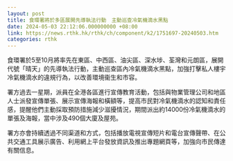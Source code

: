 ```yaml
---
layout: post
title: 食環署將於多區展開先導執法行動　主動巡查冷氣機滴水黑點
date: 2024-05-03 22:12:06.000000000 +08:00
link: https://news.rthk.hk/rthk/ch/component/k2/1751697-20240503.htm
categories: rthk
---
```


食環署於5至10月將率先在東區、中西區、油尖區、深水埗、荃灣和元朗區，展開代號「晴天」的先導執法行動，主動巡查區內冷氣機滴水黑點，加強打擊私人樓宇冷氣機滴水的違規行為，以改善環境衞生和市容。

署方過去一星期，派員在全港各區進行宣傳教育活動，包括與物業管理公司和地區人士派發宣傳單張、展示宣傳海報和橫額等，提高市民對冷氣機滴水的認知和責任感，提醒他們主動採取預防措施減少滋擾情況，期間派出約14000份冷氣機滴水的單張及海報，當中涉及490個大廈及屋苑。

署方亦會持續透過不同渠道和方式，包括播放電視宣傳短片和電台宣傳聲帶、在公共交通工具展示廣告、利用網上平台發放資訊及推出專題網頁等，加強向市民傳達有關信息。
